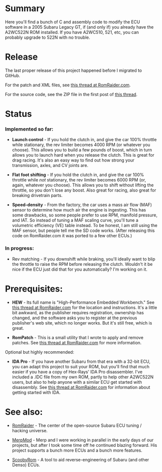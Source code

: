 # SummaryHere you'll find a bunch of C and assembly code to modify the ECU software in a 2005 Subaru Legacy GT, if (and only if) you already have the A2WC522N ROM installed. If you have A2WC510, 521, etc, you can probably upgrade to 522N with no trouble.# ReleaseThe last proper release of this project happened before I migrated to GitHub. For the patch and XML files, see [this thread at RomRaider.com](http://www.romraider.com/forum/viewtopic.php?f=37&t=7818). For the source code, see the ZIP file in the first post of [this thread](http://www.romraider.com/forum/viewtopic.php?f=40&t=7680).# Status### Implemented so far: * __Launch control__ - If you hold the clutch in, and give the car 100% throttle while stationary, the rev limiter becomes 4000 RPM (or whatever you choose). This allows you to build a few pounds of boost, which in turn allows you to launch hard when you release the clutch. This is great for drag racing. It's also an easy way to find out how strong your transmission, axles, and CV joints are. * __Flat foot shifting__ - If you hold the clutch in, and give the car 100% throttle while *not* stationary, the rev limiter becomes 6000 RPM (or, again, whatever you choose). This allows you to shift without lifting the throttle, so you don't lose any boost. Also great for racing, also great for breaking drivetrain parts.* __Speed-density__ - From the factory, the car uses a mass air flow (MAF) sensor to determine how much air the engine is ingesting. This has some drawbacks, so some people prefer to use RPM, manifold pressure, and IAT. So instead of tuning a MAF scaling curve, you'll tune a volumetric efficiency (VE) table instead. To be honest, I am still using the MAF sensor, but people tell me the SD code works. (After releasing this code on RomRaider.com it was ported to a few other ECUs.)### In progress:* Rev matching - If you downshift while braking, you'll ideally want to blip the throttle to raise the RPM before releasing the clutch. Wouldn't it be nice if the ECU just did that for you automatically? I'm working on it.# Prerequisites:* __HEW__ - Its full name is "High-Performance Embedded Workbench."  See [this thread at RomRaider.com](http://www.romraider.com/forum/viewtopic.php?f=25&t=7680) for the location and instructions. It's a little bit awkward, as the publisher requires registration, ownership has changed, and the software asks you to register at the previous publisher's web site, which no longer works. But it's still free, which is great.* __RomPatch__ - This is a small utility that I wrote to apply and remove patches. See [this thread at RomRaider.com](http://www.romraider.com/forum/viewtopic.php?f=32&t=7892) for more information.Optional but highly recommended:* __IDA Pro__ - If you have another Subaru from that era with a 32-bit ECU, you can adapt this project to suit your ROM, but you'll find that much easier if you have a copy of Hex-Rays' IDA Pro disassembler.  I've included a .IDC file from my own ROM, partly to help other A2WC522N users, but also to help anyone with a similar ECU get started with disassembly. See [this thread at RomRaider.com](http://romraider.com/forum/viewtopic.php?t=6303) for information about getting started with IDA.# See also:* [RomRaider](http://romraider.com) - The center of the open-source Subaru ECU tuning / hacking universe.* [MerpMod](https://github.com/Merp/MerpMod) - Merp and I were working in parallel in the early days of our projects, but after I took some time off he continued blazing forward. His project supports a bunch more ECUs and a bunch more features.* [ScoobyRom](https://github.com/SubaruDieselCrew/ScoobyRom) - A tool to aid reverse-engineering of Subaru (and other Denso) ECUs.